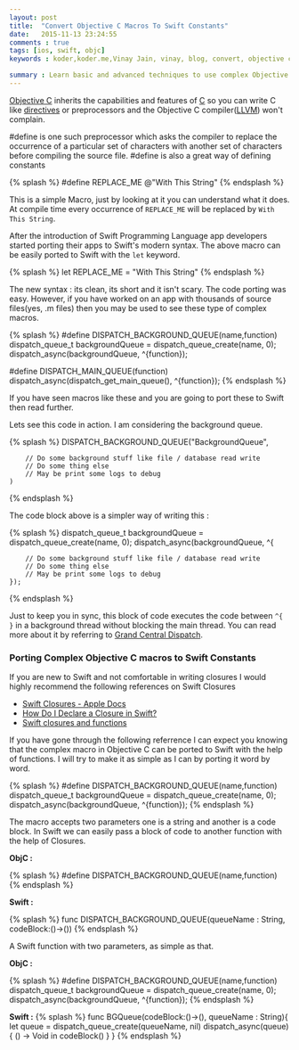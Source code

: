 ```yaml
---
layout: post
title:  "Convert Objective C Macros To Swift Constants"
date:   2015-11-13 23:24:55
comments : true
tags: [ios, swift, objc]
keywords : koder,koder.me,Vinay Jain, vinay, blog, convert, objective c, macros, swift, constants, closures, let, \#define, objc

summary : Learn basic and advanced techniques to use complex Objective C macros in Swift.
---
```


[Objective C]() inherits the capabilities and features of [C]() so you can write C like [directives]() or preprocessors and the Objective C compiler([LLVM]()) won't complain.

\#define is one such preprocessor which asks the compiler to replace the occurrence of a particular set of characters with another set of characters before compiling the source file. #define is also a great way of defining constants

{% splash %}
#define REPLACE_ME @"With This String"
{% endsplash %}

This is a simple Macro, just by looking at it you can understand what it does. At compile time every occurrence of `REPLACE_ME` will be replaced by `With This String`.

After the introduction of Swift Programming Language app developers started porting their apps to Swift's modern syntax. The above macro can be easily ported to Swift with the `let` keyword.

{% splash %}
let REPLACE_ME = "With This String"
{% endsplash %}

The new syntax : its clean, its short and it isn't scary. The code porting was easy. However, if you have worked on an app with thousands of source files(yes, .m files) then you may be used to see these type of complex macros.

{% splash %}
#define DISPATCH_BACKGROUND_QUEUE(name,function) dispatch_queue_t backgroundQueue = dispatch_queue_create(name, 0); dispatch_async(backgroundQueue, ^{function});

#define DISPATCH_MAIN_QUEUE(function) dispatch_async(dispatch_get_main_queue(), ^{function});
{% endsplash %}

If you have seen macros like these and you are going to port these to Swift then read further.

Lets see this code in action. I am considering the background queue.

{% splash %}
DISPATCH_BACKGROUND_QUEUE("BackgroundQueue",

		// Do some background stuff like file / database read write
		// Do some thing else
		// May be print some logs to debug
	)
{% endsplash %}

The code block above is a simpler way of writing this :

{% splash %}
dispatch_queue_t backgroundQueue = dispatch_queue_create(name, 0);
dispatch_async(backgroundQueue, ^{

		// Do some background stuff like file / database read write
		// Do some thing else
		// May be print some logs to debug
	});
{% endsplash %}

Just to keep you in sync, this block of code executes the code between `^{ }` in a background thread without blocking the main thread. You can read more about it by referring to [Grand Central Dispatch]().

### Porting Complex Objective C macros to Swift Constants ###

If you are new to Swift and not comfortable in writing closures I would highly recommend the following references on Swift Closures

- [Swift Closures - Apple Docs](https://developer.apple.com/library/ios/documentation/Swift/Conceptual/Swift_Programming_Language/Closures.html)
- [How Do I Declare a Closure in Swift?](http://fuckingclosuresyntax.com/)
- [Swift closures and functions](http://fuckingswiftblocksyntax.com/)

If you have gone through the following referrence I can expect you knowing that the complex macro in Objective C can be ported to Swift with the help of functions. I will try to make it as simple as I can by porting it word by word.

{% splash %}
#define DISPATCH_BACKGROUND_QUEUE(name,function) dispatch_queue_t backgroundQueue = dispatch_queue_create(name, 0); 																				dispatch_async(backgroundQueue, ^{function});
{% endsplash %}

The macro accepts two parameters one is a string and another is a code block. In Swift we can easily pass a block of code to another function with the help of Closures.

**ObjC :**

{% splash %}
#define DISPATCH_BACKGROUND_QUEUE(name,function)
{% endsplash %}

**Swift :**

{% splash %}
func DISPATCH_BACKGROUND_QUEUE(queueName : String, codeBlock:()->())
{% endsplash %}

A Swift function with two parameters, as simple as that.

**ObjC :**

{% splash %}
#define DISPATCH_BACKGROUND_QUEUE(name,function) dispatch_queue_t backgroundQueue = dispatch_queue_create(name, 0); 																	dispatch_async(backgroundQueue, ^{function});
{% endsplash %}

**Swift :**
{% splash %}
func BGQueue(codeBlock:()->(), queueName : String){
    let queue = dispatch_queue_create(queueName, nil)
    dispatch_async(queue) { () -> Void in
        codeBlock()
    }
}
{% endsplash %}
